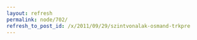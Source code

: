 ```yaml
---
layout: refresh
permalink: node/702/
refresh_to_post_id: /x/2011/09/29/szintvonalak-osmand-trkpre
---
```

